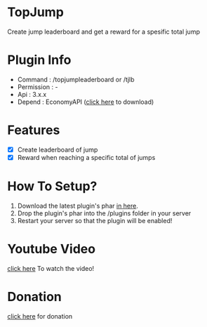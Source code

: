 # TopJump
Create jump leaderboard and get a reward for a spesific total jump

# Plugin Info
 - Command : /topjumpleaderboard or /tjlb
 - Permission : -
 - Api : 3.x.x
 - Depend : EconomyAPI ([click here](https://poggit.pmmp.io/r/34531/EconomyAPI.phar) to download)
 
# Features
 - [x] Create leaderboard of jump
 - [x] Reward when reaching a specific total of jumps
 
# How To Setup?
1. Download the latest plugin's phar [in here](https://poggit.pmmp.io/ci/misael38/TopJump).
2. Drop the plugin's phar into the /plugins folder in your server
3. Restart your server so that the plugin will be enabled!

# Youtube Video
 [click here](https://youtu.be/E5RGIQeyRgM) To watch the video!

# Donation
 [click here](https://www.paypal.me/misael38) for donation 

